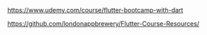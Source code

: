 https://www.udemy.com/course/flutter-bootcamp-with-dart

https://github.com/londonappbrewery/Flutter-Course-Resources/
